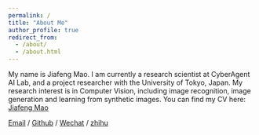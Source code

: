 ```yaml
---
permalink: /
title: "About Me"
author_profile: true
redirect_from: 
  - /about/
  - /about.html
---
```


My name is Jiafeng Mao. I am currently a research scientist at CyberAgent AI Lab, and a project researcher with the University of Tokyo, Japan. My research interest is in Computer Vision, including image recognition, image generation and learning from synthetic images. You can find my CV here: [Jiafeng Mao](../assets/Curriculum_Vitae.pdf)

[Email](mailto:jiafeng_mao@cyberagent.co.jp) / [Github](https://github.com/UT_Mao) / [Wechat](../images/wechat.jpg) / [zhihu](https://www.zhihu.com/people/loath-11)
